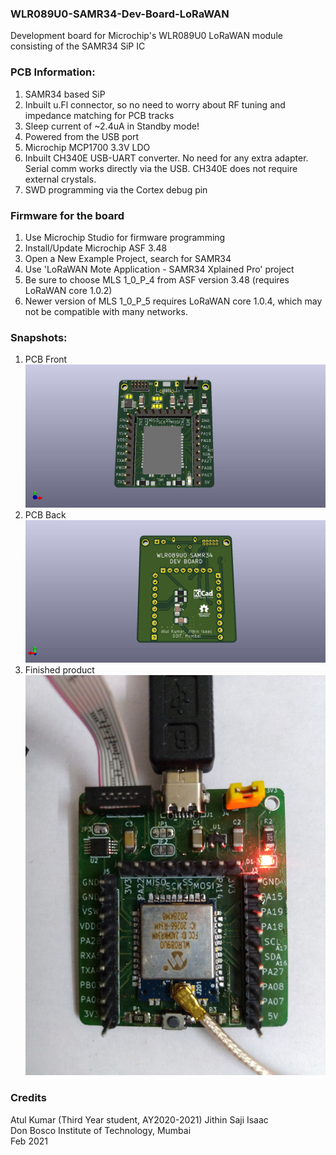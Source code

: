 ### WLR089U0-SAMR34-Dev-Board-LoRaWAN
Development board for Microchip's WLR089U0 LoRaWAN module consisting of the SAMR34 SiP IC 

### PCB Information:
1.  SAMR34 based SiP
2.  Inbuilt u.Fl connector, so no need to worry about RF tuning and impedance matching for PCB tracks
3.  Sleep current of ~2.4uA in Standby mode!
4.  Powered from the USB port
5.  Microchip MCP1700 3.3V LDO
6.  Inbuilt CH340E USB-UART converter. No need for any extra adapter. Serial comm works directly via the USB. CH340E does not require external crystals.
7.  SWD programming via the Cortex debug pin

### Firmware for the board
1.  Use Microchip Studio for firmware programming
2.  Install/Update Microchip ASF 3.48
3.  Open a New Example Project, search for SAMR34
4.  Use 'LoRaWAN Mote Application - SAMR34 Xplained Pro' project
5.  Be sure to choose MLS 1_0_P_4 from ASF version 3.48 (requires LoRaWAN core 1.0.2)
6.  Newer version of MLS 1_0_P_5 requires LoRaWAN core 1.0.4, which may not be compatible with many networks.

### Snapshots:
1. PCB Front
![Front PCB](./Pics/WLR089U0-DevBoardF.jpg)
2. PCB Back
![Back PCB](./Pics/WLR089U0-DevBoardB.jpg)
3. Finished product 
![Product](./Pics/IMG_20210307_152251.jpg)

### Credits
Atul Kumar  (Third Year student, AY2020-2021)
Jithin Saji Isaac  
Don Bosco Institute of Technology, Mumbai  
Feb 2021
